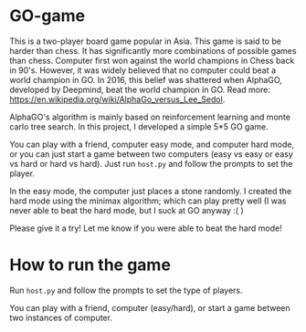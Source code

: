 # GO-game
This is a two-player board game popular in Asia. This game is said to be harder than chess. It has significantly more combinations of possible games than chess.
Computer first won against the world champions in Chess back in 90's. However, it was widely believed that no computer could beat a world champion in GO. In 2016, this belief was shattered when
AlphaGO, developed by Deepmind, beat the world champion in GO. Read more: https://en.wikipedia.org/wiki/AlphaGo_versus_Lee_Sedol.

AlphaGO's algorithm is mainly based on reinforcement learning and monte carlo tree search. In this project, I developed a simple 5*5 GO game.

You can play with a friend, computer easy mode, and computer hard mode, or you can just start a game between two computers (easy vs easy or easy vs hard or hard vs hard). Just run `host.py` and follow the prompts to set the player.

In the easy mode, the computer just places a stone randomly. I created the hard mode using the minimax algorithm; which can play pretty well (I was never able to beat the hard mode, but I suck at GO anyway :( )

Please give it a try! Let me know if you were able to beat the hard mode!

# How to run the game

Run `host.py` and follow the prompts to set the type of players.

You can play with a friend, computer (easy/hard), or start a game between two instances of computer.

